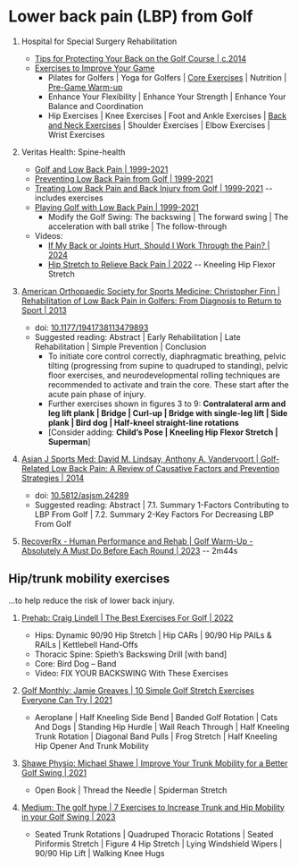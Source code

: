 # Lower back pain (LBP) from Golf

1. Hospital for Special Surgery Rehabilitation
   - [Tips for Protecting Your Back on the Golf Course | c.2014](https://www.hss.edu/golfportal/tips-for-protecting-your-back-on-the-golf-course.htm)
   - [Exercises to Improve Your Game](https://www.hss.edu/golfportal/improve-your-game-exercises.htm)
     * Pilates for Golfers | Yoga for Golfers | [Core Exercises](https://www.hss.edu/golfportal/improve-your-game-core-exercises.htm) |
       Nutrition | [Pre-Game Warm-up](https://www.hss.edu/golfportal/improve-your-game-warm-up.htm)
     * Enhance Your Flexibility | Enhance Your Strength | Enhance Your Balance and Coordination
     * Hip Exercises | Knee Exercises | Foot and Ankle Exercises | [Back and Neck Exercises](https://www.hss.edu/golfportal/improve-your-game-back.htm) |
       Shoulder Exercises | Elbow Exercises | Wrist Exercises


1. Veritas Health: Spine-health
   - [Golf and Low Back Pain | 1999-2021](https://www.spine-health.com/conditions/sports-and-spine-injuries/golf-and-low-back-pain)
   - [Preventing Low Back Pain from Golf | 1999-2021](https://www.spine-health.com/conditions/sports-and-spine-injuries/preventing-low-back-pain-golf)
   - [Treating Low Back Pain and Back Injury from Golf | 1999-2021](https://www.spine-health.com/conditions/sports-and-spine-injuries/treating-low-back-pain-and-back-injury-golf) -- includes exercises
   - [Playing Golf with Low Back Pain | 1999-2021](https://www.spine-health.com/conditions/sports-and-spine-injuries/playing-golf-low-back-pain)
     * Modify the Golf Swing: The backswing | The forward swing | The acceleration with ball strike | The follow-through
   - Videos:
     * [If My Back or Joints Hurt, Should I Work Through the Pain? | 2024](https://www.spine-health.com/video/video-if-my-back-or-joints-hurt-should-i-work-through-pain)
     * [Hip Stretch to Relieve Back Pain | 2022](https://www.spine-health.com/video/hip-stretch-relieve-back-pain-video) -- Kneeling Hip Flexor Stretch

1. [American Orthopaedic Society for Sports Medicine: Christopher Finn | Rehabilitation of Low Back Pain in Golfers: From Diagnosis to Return to Sport | 2013](https://pmc.ncbi.nlm.nih.gov/articles/PMC3899905/)
   - doi: [10.1177/1941738113479893](https://doi.org/10.1177/1941738113479893)
   - Suggested reading: Abstract | Early Rehabilitation | Late Rehabilitation | Simple Prevention | Conclusion
     * To initiate core control correctly, diaphragmatic breathing, pelvic tilting (progressing from supine
       to quadruped to standing), pelvic floor exercises, and neurodevelopmental rolling techniques are
       recommended to activate and train the core. These start after the acute pain phase of injury.
     * Further exercises shown in figures 3 to 9: **Contralateral arm and leg lift plank | Bridge | Curl-up |
       Bridge with single-leg lift | Side plank | Bird dog | Half-kneel straight-line rotations**
     * [Consider adding: **Child’s Pose | Kneeling Hip Flexor Stretch | Superman**]


1. [Asian J Sports Med: David M. Lindsay, Anthony A. Vandervoort | Golf-Related Low Back Pain: A Review of Causative Factors and Prevention Strategies | 2014](https://pmc.ncbi.nlm.nih.gov/articles/PMC4335481/)
   - doi: [10.5812/asjsm.24289](https://doi.org/10.5812/asjsm.24289)
   - Suggested reading: Abstract | 7.1. Summary 1-Factors Contributing to LBP From Golf | 7.2. Summary 2-Key Factors For Decreasing LBP From Golf

1. [RecoverRx - Human Performance and Rehab | Golf Warm-Up - Absolutely A Must Do Before Each Round | 2023](https://www.youtube.com/watch?v=AGo9NKr1rv4) -- 2m44s


## Hip/trunk mobility exercises

...to help reduce the risk of lower back injury.

1. [Prehab: Craig Lindell | The Best Exercises For Golf | 2022](https://theprehabguys.com/best-exercises-for-golf/)
   - Hips: Dynamic 90/90 Hip Stretch | Hip CARs | 90/90 Hip PAILs & RAILs | Kettlebell Hand-Offs
   - Thoracic Spine: Spieth’s Backswing Drill [with band]
   - Core: Bird Dog – Band
   - Video: FIX YOUR BACKSWING With These Exercises

1. [Golf Monthly: Jamie Greaves | 10 Simple Golf Stretch Exercises Everyone Can Try | 2021](https://www.golfmonthly.com/features/the-game/10-simple-golf-stretch-exercises-everyone-can-try-249068)
   - Aeroplane | Half Kneeling Side Bend | Banded Golf Rotation | Cats And Dogs | Standing Hip Hurdle | Wall Reach Through |
     Half Kneeling Trunk Rotation | Diagonal Band Pulls | Frog Stretch | Half Kneeling Hip Opener And Trunk Mobility

1. [Shawe Physio: Michael Shawe | Improve Your Trunk Mobility for a Better Golf Swing | 2021](https://www.shawephysio.com/improve-your-trunk-mobility-for-a-better-golf-swing/)
   - Open Book | Thread the Needle | Spiderman Stretch

1. [Medium: The golf hype | 7 Exercises to Increase Trunk and Hip Mobility in your Golf Swing | 2023](https://medium.com/@thegolfhype.com/7-exercises-to-increase-trunk-and-hip-mobility-in-your-golf-swing-2fe4952b40ff)
   - Seated Trunk Rotations | Quadruped Thoracic Rotations | Seated Piriformis Stretch |
     Figure 4 Hip Stretch | Lying Windshield Wipers | 90/90 Hip Lift | Walking Knee Hugs

